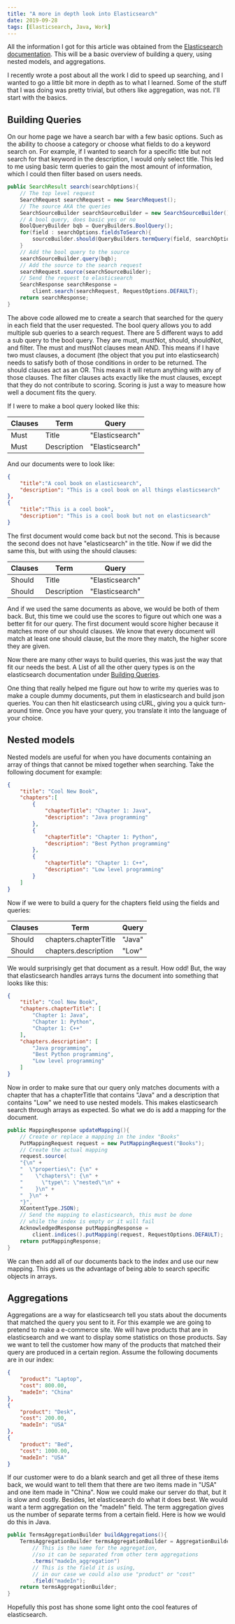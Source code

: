 ```yaml
---
title: "A more in depth look into Elasticsearch"
date: 2019-09-28
tags: [Elasticsearch, Java, Work]
---
```


All the information I got for this article was obtained from the [Elasticsearch documentation](https://www.elastic.co/guide/en/elasticsearch/client/java-rest/current/java-rest-high.html). This will be a basic overview of building a query, using nested models, and aggregations.

I recently wrote a post about all the work I did to speed up searching, and I wanted to go a little bit more in depth as to what I learned. Some of the stuff that I was doing was pretty trivial, but others like aggregation, was not. I'll start with the basics.

## Building Queries

On our home page we have a search bar with a few basic options. Such as the ability to choose a category or choose what fields to do a keyword search on. For example, if I wanted to search for a specific title but not search for that keyword in the description, I would only select title. This led to me using basic term queries to gain the most amount of information, which I could then filter based on users needs.

```java
public SearchResult search(searchOptions){
    // The top level request
    SearchRequest searchRequest = new SearchRequest();
    // The source AKA the queries
    SearchSourceBuilder searchSourceBuilder = new SearchSourceBuilder();
    // A bool query, does basic yes or no
    BoolQueryBuilder bqb = QueryBuilders.BoolQuery();
    for(field : searchOptions.fieldsToSearch){
        sourceBuilder.should(QueryBuilders.termQuery(field, searchOptions.query));
    }
    // Add the bool query to the source
    searchSourceBuilder.query(bqb);
    // Add the source to the search request
    searchRequest.source(searchSourceBuilder);
    // Send the request to elasticsearch
    SearchResponse searchResponse =
        client.search(searchRequest, RequestOptions.DEFAULT);
    return searchResponse;
}
```

The above code allowed me to create a search that searched for the query in each field that the user requested. The bool query allows you to add multiple sub queries to a search request. There are 5 different ways to add a sub query to the bool query. They are must, mustNot, should, shouldNot, and filter. The must and mustNot clauses mean AND. This means if I have two must clauses, a document (the object that you put into elasticsearch) needs to satisfy both of those conditions in order to be returned. The should clauses act as an OR. This means it will return anything with any of those clauses. The filter clauses acts exactly like the must clauses, except that they do not contribute to scoring. Scoring is just a way to measure how well a document fits the query.

If I were to make a bool query looked like this:

|Clauses|Term|Query|
|---|---|---|
|Must|Title|"Elasticsearch"|
|Must|Description|"Elasticsearch"|

And our documents were to look like:

```json
{
    "title":"A cool book on elasticsearch",
    "description": "This is a cool book on all things elasticsearch"
},
{
    "title":"This is a cool book",
    "description": "This is a cool book but not on elasticsearch"
}
```

The first document would come back but not the second. This is because the second does not have "elasticsearch" in the title. Now if we did the same this, but with using the should clauses:

|Clauses|Term|Query|
|---|---|---|
|Should|Title|"Elasticsearch"|
|Should|Description|"Elasticsearch"|

And if we used the same documents as above, we would be both of them back. But, this time we could use the scores to figure out which one was a better fit for our query. The first document would score higher because it matches more of our should clauses. We know that every document will match at least one should clause, but the more they match, the higher score they are given.

Now there are many other ways to build queries, this was just the way that fit our needs the best. A List of all the other query types is on the elasticsearch documentation under [Building Queries](https://www.elastic.co/guide/en/elasticsearch/client/java-rest/current/java-rest-high-query-builders.html).

One thing that really helped me figure out how to write my queries was to make a couple dummy documents, put them in elasticsearch and build json queries. You can then hit elasticsearch using cURL, giving you a quick turn-around time. Once you have your query, you translate it into the language of your choice.

## Nested models

Nested models are useful for when you have documents containing an array of things that cannot be mixed together when searching. Take the following document for example:

```json
{
    "title": "Cool New Book",
    "chapters":[
        {
            "chapterTitle": "Chapter 1: Java",
            "description": "Java programming"
        },
        {
            "chapterTitle": "Chapter 1: Python",
            "description": "Best Python programming"
        },
        {
            "chapterTitle": "Chapter 1: C++",
            "description": "Low level programming"
        }
    ]
}
```

Now if we were to build a query for the chapters field using the fields and queries:

|Clauses|Term|Query|
|---|---|---|
|Should|chapters.chapterTitle|"Java"|
|Should|chapters.description|"Low"|

We would surprisingly get that document as a result. How odd! But, the way that elasticsearch handles arrays turns the document into something that looks like this:

```json
{
    "title": "Cool New Book",
    "chapters.chapterTitle": [
        "Chapter 1: Java",
        "Chapter 1: Python",
        "Chapter 1: C++"
    ],
    "chapters.description": [
        "Java programming",
        "Best Python programming",
        "Low level programming"
    ]
}
```

Now in order to make sure that our query only matches documents with a chapter that has a chapterTitle that contains "Java" and a description that contains "Low" we need to use nested models. This makes elasticsearch search through arrays as expected. So what we do is add a mapping for the document.

```java
public MappingResponse updateMapping(){
    // Create or replace a mapping in the index "Books"
    PutMappingRequest request = new PutMappingRequest("Books");
    // Create the actual mapping
    request.source(
    "{\n" +
    "  \"properties\": {\n" +
    "    \"chapters\": {\n" +
    "      \"type\": \"nested\"\n" +
    "    }\n" +
    "  }\n" +
    "}",
    XContentType.JSON);
    // Send the mapping to elasticsearch, this must be done
    // while the index is empty or it will fail
    AcknowledgedResponse putMappingResponse =
        client.indices().putMapping(request, RequestOptions.DEFAULT);
    return putMappingResponse;
}
```

We can then add all of our documents back to the index and use our new mapping. This gives us the advantage of being able to search specific objects in arrays.

## Aggregations

Aggregations are a way for elasticsearch tell you stats about the documents that matched the query you sent to it. For this example we are going to pretend to make a e-commerce site. We will have products that are in elasticsearch and we want to display some statistics on those products. Say we want to tell the customer how many of the products that matched their query are produced in a certain region. Assume the following documents are in our index:

```json
{
    "product": "Laptop",
    "cost": 800.00,
    "madeIn": "China"
},
{
    "product": "Desk",
    "cost": 200.00,
    "madeIn": "USA"
},
{
    "product": "Bed",
    "cost": 1000.00,
    "madeIn": "USA"
}
```

If our customer were to do a blank search and get all three of these items back, we would want to tell them that there are two items made in "USA" and one item made in "China". Now we could make our server do that, but it is slow and costly. Besides, let elasticsearch do what it does best. We would want a term aggregation on the "madeIn" field. The term aggregation gives us the number of separate terms from a certain field. Here is how we would do this in Java.

```java
public TermsAggregationBuilder buildAggregations(){
    TermsAggregationBuilder termsAggregationBuilder = AggregationBuilders
        // This is the name for the aggregation,
        //so it can be separated from other term aggregations
        .terms("madeIn_aggregation")
        // This is the field it is using,
        // in our case we could also use "product" or "cost"
        .field("madeIn");
    return termsAggregationBuilder;
}
```

Hopefully this post has shone some light onto the cool features of elasticsearch.
